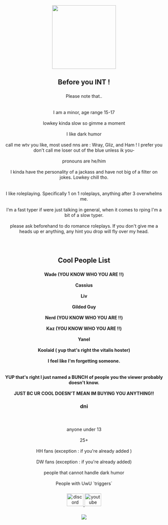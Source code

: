 <div align="center">
  <img height="200" src="https://i.ibb.co/wF8GTv3Q/tumblr-nweyl93q3-M1txe443o3-1280.png"  />
</div>

###

<h2 align="center">Before you INT !</h2>

###

<p align="center">Please note that..<br><br><br>I am a minor, age range 15-17<br><br>lowkey kinda slow so gimme a moment<br><br>I like dark humor<br><br>call me wtv you like, most used nns are : Wray, Gliz, and Ham ! I prefer you don't call me loser out of the blue unless ik you-<br><br>pronouns are he/him<br><br>I kinda have the personality of a jackass and have not big of a filter on jokes. Lowkey chill tho.<br><br><br>I like roleplaying. Specifically 1 on 1 roleplays, anything after 3 overwhelms me. <br><br>I'm a fast typer if were just talking in general, when it comes to rping I'm a bit of a slow typer.<br><br>please ask beforehand to do romance roleplays. If you don't give me a heads up er anything, any hint you drop will fly over my head.</p>

###

<br clear="both">

<h2 align="center">Cool People List</h2>

###

<h4 align="center">Wade (YOU KNOW WHO YOU ARE ‼️)<br><br>Cassius<br><br>Liv<br><br>Gilded Guy<br><br>Nerd (YOU KNOW WHO YOU ARE ‼️)<br><br>Kaz (YOU KNOW WHO YOU ARE ‼️)<br><br>Yanel<br><br>Koolaid ( yup that's right the vitalis hoster)<br><br>I feel like I'm forgetting someone.<br><br><br> YUP that's right I just named a BUNCH of people you the viewer probably doesn't know.<br><br> JUST BC UR COOL DOESN'T MEAN IM BUYING YOU ANYTHING‼️ </h4>

###

<h3 align="center">dni</h3>

###

<br clear="both">

<p align="center">anyone under 13<br><br>25+<br><br>HH fans (exception : if you're already added )<br><br>DW fans (exception : if  you're already added)<br><br>people that cannot handle dark humor<br><br>People with UwU `triggers`</p>

###

<div align="center">
  <a href="glizfox" target="_blank">
    <img src="https://raw.githubusercontent.com/maurodesouza/profile-readme-generator/master/src/assets/icons/social/discord/default.svg" width="52" height="40" alt="discord logo"  />
  </a>
  <a href="https://www.youtube.com/channel/UCJ_bLIo6UyF2-1a0eD1NW7g" target="_blank">
    <img src="https://raw.githubusercontent.com/maurodesouza/profile-readme-generator/master/src/assets/icons/social/youtube/default.svg" width="52" height="40" alt="youtube logo"  />
  </a>
</div>

###

<div align="center">
  <img src="https://profile-counter.glitch.me/TheHolyFounder/count.svg?"  />
</div>

###
